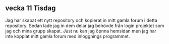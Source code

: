 ## vecka 11 Tisdag
Jag har skapat ett nytt repository och kopierat in mitt gamla forum i detta repository. Sedan lade jag in dem delar jag behövde från login projektet som jag och mina grupp skapat.
Just nu kan jag öpnna hemsidan men jag har inte kopplat mitt gamla forum med inloggnings programmet.